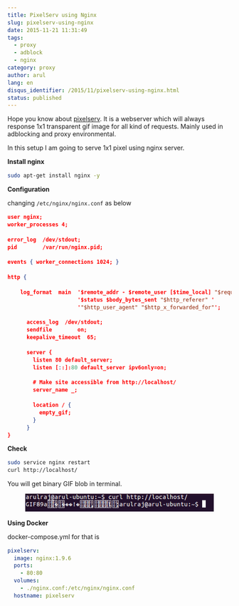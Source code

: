 ```yaml
---
title: PixelServ using Nginx
slug: pixelserv-using-nginx
date: 2015-11-21 11:31:49
tags:
  - proxy
  - adblock
  - nginx
category: proxy
author: arul
lang: en
disqus_identifier: /2015/11/pixelserv-using-nginx.html
status: published
---
```


Hope you know about
[pixelserv](http://proxytunnel.sourceforge.net/pixelserv.php). It is a
webserver which will always response 1x1 transparent gif image for all
kind of requests. Mainly used in adblocking and proxy environmental.

In this setup I am going to serve 1x1 pixel using nginx server.

**Install nginx**

``` bash
sudo apt-get install nginx -y
```

**Configuration**

changing `/etc/nginx/nginx.conf` as below

``` json
user nginx;
worker_processes 4;

error_log  /dev/stdout;
pid        /var/run/nginx.pid;

events { worker_connections 1024; }

http {

    log_format  main  '$remote_addr - $remote_user [$time_local] "$request" '
                      '$status $body_bytes_sent "$http_referer" '
                      '"$http_user_agent" "$http_x_forwarded_for"';

      access_log  /dev/stdout;
      sendfile        on;
      keepalive_timeout  65;

      server {
        listen 80 default_server;
        listen [::]:80 default_server ipv6only=on;

        # Make site accessible from http://localhost/
        server_name _;

        location / {
          empty_gif;
        }
      }
}
```

**Check**

``` bash
sudo service nginx restart
curl http://localhost/
```

You will get binary GIF blob in terminal.

<figure class="align-center">
<img src="/assets/images/nginx-pixelserv.png"
alt="/assets/images/nginx-pixelserv.png" />
</figure>

**Using Docker**

docker-compose.yml for that is

``` yml
pixelserv:
  image: nginx:1.9.6
  ports:
    - 80:80
  volumes:
    - ./nginx.conf:/etc/nginx/nginx.conf
  hostname: pixelserv
```
